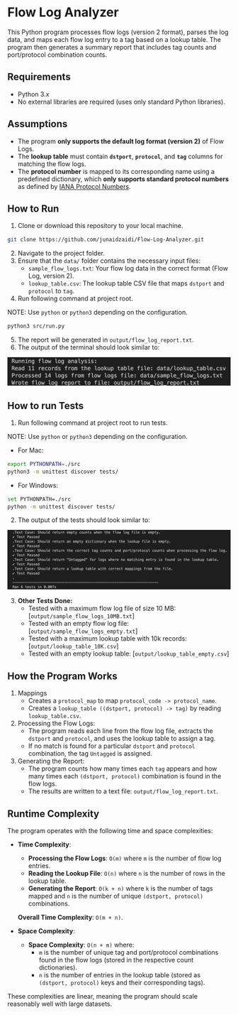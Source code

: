 # Flow Log Analyzer

This Python program processes flow logs (version 2 format), parses the log data, and maps each flow log entry to a tag based on a lookup table. The program then generates a summary report that includes tag counts and port/protocol combination counts.

## Requirements

- Python 3.x
- No external libraries are required (uses only standard Python libraries).

## Assumptions

- The program **only supports the default log format (version 2)** of Flow Logs.
- The **lookup table** must contain **`dstport`**, **`protocol`**, and **`tag`** columns for matching the flow logs.
- The **protocol number** is mapped to its corresponding name using a predefined dictionary, which **only supports standard protocol numbers** as defined by [IANA Protocol Numbers](https://www.iana.org/assignments/protocol-numbers/protocol-numbers.xhtml).

## How to Run

1. Clone or download this repository to your local machine.
```bash
git clone https://github.com/junaidzaidi/Flow-Log-Analyzer.git
```
2. Navigate to the project folder.
3. Ensure that the `data/` folder contains the necessary input files:
   - `sample_flow_logs.txt`: Your flow log data in the correct format (Flow Log, version 2).
   - `lookup_table.csv`: The lookup table CSV file that maps `dstport` and `protocol` to `tag`.
4. Run following command at project root.

NOTE: Use `python` or `python3` depending on the configuration.
```bash
python3 src/run.py
```
5. The report will be generated in `output/flow_log_report.txt`.
6. The output of the terminal should look similar to:

![alt text](output/terminal_output.png)

## How to run Tests

1. Run following command at project root to run tests.

NOTE: Use `python` or `python3` depending on the configuration.
- For Mac:
```bash
export PYTHONPATH=./src
python3 -m unittest discover tests/
```
- For Windows:
```bash
set PYTHONPATH=./src
python -m unittest discover tests/
```
2. The output of the tests should look similar to:

![alt text](tests/tests_output.png)

3. **Other Tests Done:**
   - Tested with a maximum flow log file of size 10 MB: [`output/sample_flow_logs_10MB.txt`]
   - Tested with an empty flow log file: [`output/sample_flow_logs_empty.txt`]
   - Tested with a maximum lookup table with 10k records: [`output/lookup_table_10K.csv`]
   - Tested with an empty lookup table: [`output/lookup_table_empty.csv`]

## How the Program Works

1. Mappings
   - Creates a `protocol_map` to map `protocol_code -> protocol_name`.
   - Creates a `lookup_table ((dstport, protocol) -> tag)` by reading `lookup_table.csv`.
2. Processing the Flow Logs:
   - The program reads each line from the flow log file, extracts the `dstport` and `protocol`, and uses the lookup table to assign a tag.
   - If no match is found for a particular `dstport` and `protocol` combination, the tag `Untagged` is assigned.
3. Generating the Report:
   - The program counts how many times each `tag` appears and how many times each `(dstport, protocol)` combination is found in the flow logs.
   - The results are written to a text file: `output/flow_log_report.txt`.

## Runtime Complexity

The program operates with the following time and space complexities:

- **Time Complexity**:

  - **Processing the Flow Logs**: `O(m)` where `m` is the number of flow log entries.
  - **Reading the Lookup File**: `O(n)` where `n` is the number of rows in the lookup table.
  - **Generating the Report**: `O(k + n)` where `k` is the number of tags mapped and `n` is the number of unique `(dstport, protocol)` combinations.

  **Overall Time Complexity**: `O(m + n)`.

- **Space Complexity**:
  - **Space Complexity**: `O(n + m)` where:
    - `m` is the number of unique tag and port/protocol combinations found in the flow logs (stored in the respective count dictionaries).
    - `n` is the number of entries in the lookup table (stored as `(dstport, protocol)` keys and their corresponding tags).

These complexities are linear, meaning the program should scale reasonably well with large datasets.
